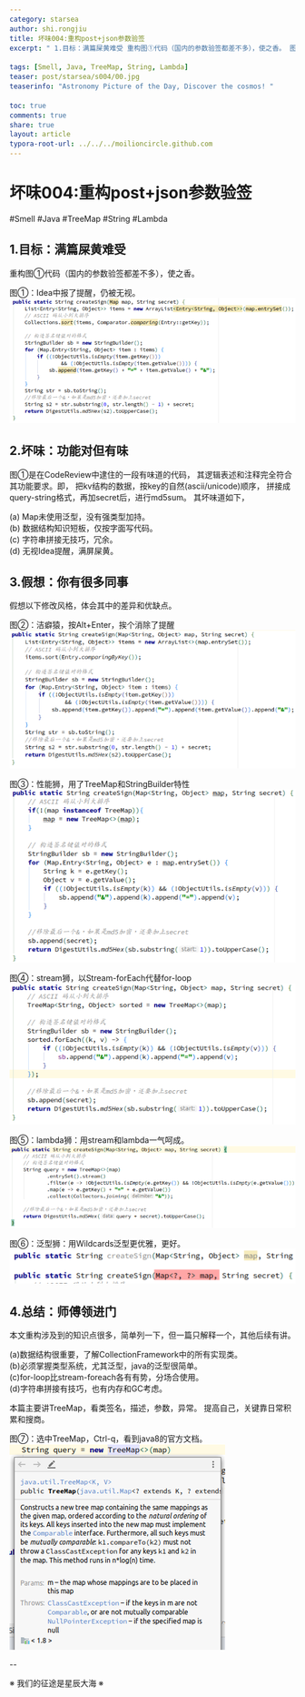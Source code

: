 ```yaml
---
category: starsea
author: shi.rongjiu
title: 坏味004:重构post+json参数验签
excerpt: " 1.目标：满篇屎黄难受 重构图①代码（国内的参数验签都差不多），使之香。 图①：Idea中报了提醒，仍被无视。    2.坏味：功能对但有"

tags: [Smell, Java, TreeMap, String, Lambda]
teaser: post/starsea/s004/00.jpg
teaserinfo: "Astronomy Picture of the Day, Discover the cosmos! "

toc: true
comments: true
share: true
layout: article
typora-root-url: ../../../moilioncircle.github.com
---
```



# 坏味004:重构post+json参数验签

#Smell #Java #TreeMap #String #Lambda

## 1.目标：满篇屎黄难受

重构图①代码（国内的参数验签都差不多），使之香。

图①：Idea中报了提醒，仍被无视。
<img src="/images/post/starsea/s004/01.png">

## 2.坏味：功能对但有味

图①是在CodeReview中逮住的一段有味道的代码，
其逻辑表述和注释完全符合其功能要求。即，
把kv结构的数据，按key的自然(ascii/unicode)顺序，
拼接成query-string格式，再加secret后，进行md5sum。
其坏味道如下，

(a) Map未使用泛型，没有强类型加持。  
(b) 数据结构知识短板，仅按字面写代码。  
(c) 字符串拼接无技巧，冗余。  
(d) 无视Idea提醒，满屏屎黄。  

## 3.假想：你有很多同事

假想以下修改风格，体会其中的差异和优缺点。

图②：洁癖猿，按Alt+Enter，挨个消除了提醒
<img src="/images/post/starsea/s004/02.png">

图③：性能狮，用了TreeMap和StringBuilder特性
<img src="/images/post/starsea/s004/03.png">

图④：stream狮，以Stream-forEach代替for-loop
<img src="/images/post/starsea/s004/04.png">

图⑤：lambda狮：用stream和lambda一气呵成。
<img src="/images/post/starsea/s004/05.png">

图⑥：泛型狮：用Wildcards泛型更优雅，更好。
<img src="/images/post/starsea/s004/06.png">

## 4.总结：师傅领进门

本文重构涉及到的知识点很多，简单列一下，但一篇只解释一个，其他后续有讲。

(a)数据结构很重要，了解CollectionFramework中的所有实现类。  
(b)必须掌握类型系统，尤其泛型，java的泛型很简单。  
(c)for-loop比stream-foreach各有有势，分场合使用。  
(d)字符串拼接有技巧，也有内存和GC考虑。  

本篇主要讲TreeMap，看类签名，描述，参数，异常。
提高自己，关键靠日常积累和搜商。

图⑦：选中TreeMap，Ctrl-q，看到java8的官方文档。
<img src="/images/post/starsea/s004/07.png">

--

※ 我们的征途是星辰大海 ※
